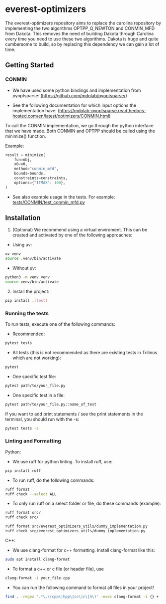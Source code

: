 # everest-optimizers

The everest-optimizers repository aims to replace the carolina repository by implementing the two algorithms OPTPP_Q_NEWTON and CONMIN_MFD from Dakota. This removes the need of building Dakota through Carolina every time you need to use these two algorithms. Dakota is huge and quite cumbersome to build, so by replacing this dependency we can gain a lot of time.

## Getting Started

### CONMIN

- We have used some python bindings and implementation from pyoptsparse: (https://github.com/mdolab/pyoptsparse/)

- See the following documentation for which input options the implementation have:
(https://mdolab-pyoptsparse.readthedocs-hosted.com/en/latest/optimizers/CONMIN.html)

To call the CONMIN implementation, we go through the python interface that we have made. Both CONMIN and OPTPP should be called using the minimize() function.

Example:

```python
result = minimize(
    fun=obj,
    x0=x0,
    method="conmin_mfd",
    bounds=bounds,
    constraints=constraints,
    options={"ITMAX": 100},
)
```
- See also example usage in the tests. For example: [tests/CONMIN/test_conmin_mfd.py](tests/CONMIN/test_conmin_mfd.py)


## Installation

1. (Optional) We recommend using a virtual enviroment. This can be created and activated by one of the following approaches:

- Using uv:
```bash
uv venv
source .venv/bin/activate
```

- Without uv:
```bash
python3 -m venv venv
source venv/bin/activate
```

2.  Install the project:

```bash
pip install .[test]
```

### Running the tests

To run tests, execute one of the following commands:

- Recommended:

```bash
pytest tests
```

- All tests (this is not recommended as there are existing tests in Trilinos which are not working):
```bash
pytest
```

- One specific test file:

```bash
pytest path/to/your_file.py
```

- One specific test in a file:

```bash
pytest path/to/your_file.py::name_of_test
```

If you want to add print statements / see the print statements in the terminal, you should run with the -s:

```bash
pytest tests -s
```

### Linting and Formatting

Python:

- We use ruff for python linting. To install ruff, use:

```bash
pip install ruff
```

- To run ruff, do the following commands:

```bash
ruff format .
ruff check --select ALL
```

- To only run ruff on a select folder or file, do these commands (example):

```bash
ruff format src/
ruff check src/

ruff format src/everest_optimizers_utils/dummy_implementation.py
ruff check src/everest_optimizers_utils/dummy_implementation.py
```

C++:

- We use clang-format for c++ formatting. Install clang-format like this:

```bash
sudo apt install clang-format
```

- To format a c++ or c file (or header file), use

```bash
clang-format -i your_file.cpp
```

- You can run the following command to format all files in your project!

```bash
find . -regex '.*\.\(cpp\|hpp\|cc\|c\|h\)' -exec clang-format -i {} +
```
